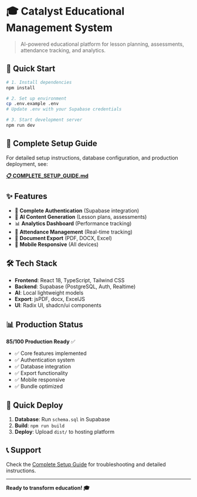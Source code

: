 # 🎓 Catalyst Educational Management System

> AI-powered educational platform for lesson planning, assessments, attendance tracking, and analytics.

## 🚀 Quick Start

```bash
# 1. Install dependencies
npm install

# 2. Set up environment
cp .env.example .env
# Update .env with your Supabase credentials

# 3. Start development server
npm run dev
```

## 📖 Complete Setup Guide

For detailed setup instructions, database configuration, and production deployment, see:

**[📋 COMPLETE_SETUP_GUIDE.md](./COMPLETE_SETUP_GUIDE.md)**

## ✨ Features

- 🔐 **Complete Authentication** (Supabase integration)
- 🤖 **AI Content Generation** (Lesson plans, assessments)
- 📊 **Analytics Dashboard** (Performance tracking)
- 👥 **Attendance Management** (Real-time tracking)
- 📄 **Document Export** (PDF, DOCX, Excel)
- 📱 **Mobile Responsive** (All devices)

## 🛠️ Tech Stack

- **Frontend**: React 18, TypeScript, Tailwind CSS
- **Backend**: Supabase (PostgreSQL, Auth, Realtime)
- **AI**: Local lightweight models
- **Export**: jsPDF, docx, ExcelJS
- **UI**: Radix UI, shadcn/ui components

## 📊 Production Status

**85/100 Production Ready** ✅

- ✅ Core features implemented
- ✅ Authentication system
- ✅ Database integration
- ✅ Export functionality
- ✅ Mobile responsive
- ✅ Bundle optimized

## 🚀 Quick Deploy

1. **Database**: Run `schema.sql` in Supabase
2. **Build**: `npm run build`
3. **Deploy**: Upload `dist/` to hosting platform

## 📞 Support

Check the [Complete Setup Guide](./COMPLETE_SETUP_GUIDE.md) for troubleshooting and detailed instructions.

---

**Ready to transform education! 🎓**
